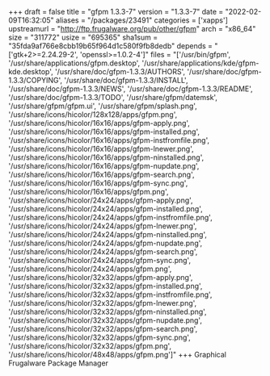 +++
draft = false
title = "gfpm 1.3.3-7"
version = "1.3.3-7"
date = "2022-02-09T16:32:05"
aliases = "/packages/23491"
categories = ['xapps']
upstreamurl = "http://ftp.frugalware.org/pub/other/gfpm"
arch = "x86_64"
size = "311772"
usize = "695365"
sha1sum = "35fda9af766e8cbb19b65f964d1c580f9fb8dedb"
depends = "['gtk+2>=2.24.29-2', 'openssl>=1.0.2-4']"
files = "['/usr/bin/gfpm', '/usr/share/applications/gfpm.desktop', '/usr/share/applications/kde/gfpm-kde.desktop', '/usr/share/doc/gfpm-1.3.3/AUTHORS', '/usr/share/doc/gfpm-1.3.3/COPYING', '/usr/share/doc/gfpm-1.3.3/INSTALL', '/usr/share/doc/gfpm-1.3.3/NEWS', '/usr/share/doc/gfpm-1.3.3/README', '/usr/share/doc/gfpm-1.3.3/TODO', '/usr/share/gfpm/datemsk', '/usr/share/gfpm/gfpm.ui', '/usr/share/gfpm/splash.png', '/usr/share/icons/hicolor/128x128/apps/gfpm.png', '/usr/share/icons/hicolor/16x16/apps/gfpm-apply.png', '/usr/share/icons/hicolor/16x16/apps/gfpm-installed.png', '/usr/share/icons/hicolor/16x16/apps/gfpm-instfromfile.png', '/usr/share/icons/hicolor/16x16/apps/gfpm-lnewer.png', '/usr/share/icons/hicolor/16x16/apps/gfpm-ninstalled.png', '/usr/share/icons/hicolor/16x16/apps/gfpm-nupdate.png', '/usr/share/icons/hicolor/16x16/apps/gfpm-search.png', '/usr/share/icons/hicolor/16x16/apps/gfpm-sync.png', '/usr/share/icons/hicolor/16x16/apps/gfpm.png', '/usr/share/icons/hicolor/24x24/apps/gfpm-apply.png', '/usr/share/icons/hicolor/24x24/apps/gfpm-installed.png', '/usr/share/icons/hicolor/24x24/apps/gfpm-instfromfile.png', '/usr/share/icons/hicolor/24x24/apps/gfpm-lnewer.png', '/usr/share/icons/hicolor/24x24/apps/gfpm-ninstalled.png', '/usr/share/icons/hicolor/24x24/apps/gfpm-nupdate.png', '/usr/share/icons/hicolor/24x24/apps/gfpm-search.png', '/usr/share/icons/hicolor/24x24/apps/gfpm-sync.png', '/usr/share/icons/hicolor/24x24/apps/gfpm.png', '/usr/share/icons/hicolor/32x32/apps/gfpm-apply.png', '/usr/share/icons/hicolor/32x32/apps/gfpm-installed.png', '/usr/share/icons/hicolor/32x32/apps/gfpm-instfromfile.png', '/usr/share/icons/hicolor/32x32/apps/gfpm-lnewer.png', '/usr/share/icons/hicolor/32x32/apps/gfpm-ninstalled.png', '/usr/share/icons/hicolor/32x32/apps/gfpm-nupdate.png', '/usr/share/icons/hicolor/32x32/apps/gfpm-search.png', '/usr/share/icons/hicolor/32x32/apps/gfpm-sync.png', '/usr/share/icons/hicolor/32x32/apps/gfpm.png', '/usr/share/icons/hicolor/48x48/apps/gfpm.png']"
+++
Graphical Frugalware Package Manager